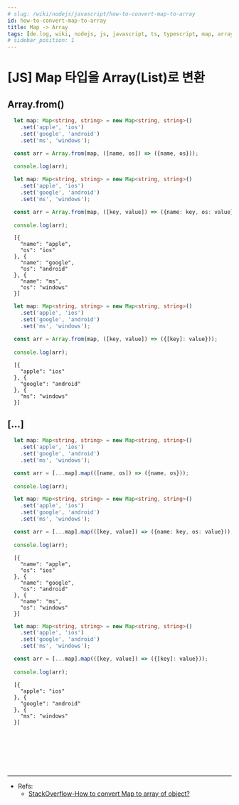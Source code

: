 ```yaml
---
# slug: /wiki/nodejs/javascript/how-to-convert-map-to-array
id: how-to-convert-map-to-array
title: Map -> Array
tags: [de.log, wiki, nodejs, js, javascript, ts, typescript, map, array, convert]
# sidebar_position: 1
---
```


<!--title -->
# [JS] Map 타입을 Array(List)로 변환
<!--//title -->

## Array.from()
```typescript
  let map: Map<string, string> = new Map<string, string>()
    .set('apple', 'ios')
    .set('google', 'android')
    .set('ms', 'windows');

  const arr = Array.from(map, ([name, os]) => ({name, os}));
  
  console.log(arr);
```

```typescript
  let map: Map<string, string> = new Map<string, string>()
    .set('apple', 'ios')
    .set('google', 'android')
    .set('ms', 'windows');

  const arr = Array.from(map, ([key, value]) => ({name: key, os: value}));
  
  console.log(arr);
```

```text
  [{
    "name": "apple",
    "os": "ios"
  }, {
    "name": "google",
    "os": "android"
  }, {
    "name": "ms",
    "os": "windows"
  }] 
```


```typescript
  let map: Map<string, string> = new Map<string, string>()
    .set('apple', 'ios')
    .set('google', 'android')
    .set('ms', 'windows');

  const arr = Array.from(map, ([key, value]) => ({[key]: value}));
  
  console.log(arr);
```
```text
  [{
    "apple": "ios"
  }, {
    "google": "android"
  }, {
    "ms": "windows"
  }] 
```


## [...]
```typescript
  let map: Map<string, string> = new Map<string, string>()
    .set('apple', 'ios')
    .set('google', 'android')
    .set('ms', 'windows');

  const arr = [...map].map(([name, os]) => ({name, os}));
  
  console.log(arr);
```

```typescript
  let map: Map<string, string> = new Map<string, string>()
    .set('apple', 'ios')
    .set('google', 'android')
    .set('ms', 'windows');

  const arr = [...map].map(([key, value]) => ({name: key, os: value}));
  
  console.log(arr);
```

```text
  [{
    "name": "apple",
    "os": "ios"
  }, {
    "name": "google",
    "os": "android"
  }, {
    "name": "ms",
    "os": "windows"
  }] 
```

```typescript
  let map: Map<string, string> = new Map<string, string>()
    .set('apple', 'ios')
    .set('google', 'android')
    .set('ms', 'windows');

  const arr = [...map].map(([key, value]) => ({[key]: value}));
  
  console.log(arr);
```
```text
  [{
    "apple": "ios"
  }, {
    "google": "android"
  }, {
    "ms": "windows"
  }] 
```


<br /><br /><br /><br /><br />

--- 
- Refs:
  + [StackOverflow-How to convert Map to array of object?](https://stackoverflow.com/questions/56795743/how-to-convert-map-to-array-of-object)


